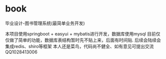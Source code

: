 # book
毕业设计-图书管理系统(最简单业务开发)

本项目使用springboot + easyui + mybatis进行开发，数据库使用mysql
目前仅仅做了简单的功能，数据库表结构暂时先不贴上来，后面有时间贴.
后续会陆续会集成redis、shiro等框架
本人还是菜鸟，代码尚不健全、如有意见可提出交流
QQ1028413006  